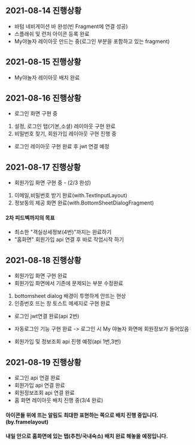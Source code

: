 ## 2021-08-14 진행상황
+ 바텀 네비게이션 바 완성(빈 Fragment에 연결 성공)
+ 스플래쉬 및 런처 아이콘 등록 완료
+ My야놀자 레이아웃 만드는 중(로그인 부분을 포함하고 있는 fragment) 

## 2021-08-15 진행상황
+ My야놀자 레이아웃 배치 완료 

## 2021-08-16 진행상황
+ 로그인 화면 구현 중
1. 설정, 로그인 탭(기본,소셜) 레이아웃 구현 완료
2. 비밀번호 찾기, 회원가입 레이아웃 구현 진행 중 
+ 로그인 레이아웃 구현 완료 후 jwt 연결 예정  

## 2021-08-17 진행상황
+ 회원가입 화면 구현 중 - (2/3 완성) 
1. 이메일,비밀번호 받기 완료(with.TextInputLayout)
2. 정보동의 제공 화면 완료(with.BottomSheetDialogFragment)

#### 2차 피드벡까지의 목표
+ 최소한 "객실상세정보(4번)"까지는 완료하기<br>
+ "홈화면" 회원가입 api 연결 후 바로 작업시작 하기

## 2021-08-18 진행상황
+ 회원가입 화면 구현 완료
+ 회원가입 화면에서 기존에 문제되는 부분 수정완료
1. bottomsheet dialog 배경이 투명하게 안뜨는 현상
2. 인증번호 뜨는 창 토스트 메세지로 구현 완료

+ 로그인 jwt연결 완료(api 2번)
+ 자동로그인 기능 구현 완료 -> 로그인 시 My 야놀자 화면에 회원정보가 들어있음 

+ 회원가입 및 정보조회 api 진행 예정(api 1번,3번)

## 2021-08-19 진행상황
+ 로그인 api 연결 완료
+ 회원가입 api 연결 완료
+ 회원정보조회 api 연결 완료
+ 홈 화면 레이아웃 배치 진행 중(3/4 완료)
#### 아이콘들 위에 뜨는 알림도 최대한 표현하는 쪽으로 배치 진행 중입니다. (by.framelayout)
#### 내일 안으로 홈화면에 있는 탭(추천/국내숙소) 배치 완료 해놓을 예정입니다.  



